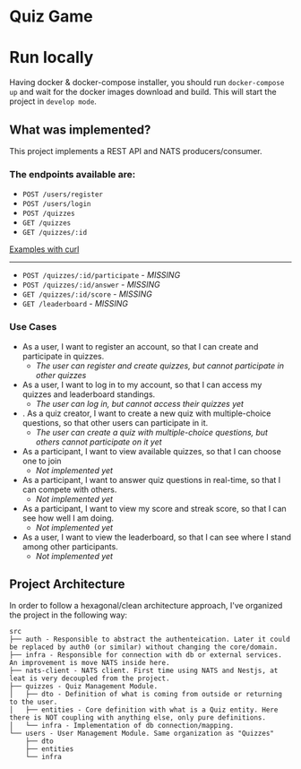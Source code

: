 # Quiz Game

# Run locally

Having docker & docker-compose installer, you should run `docker-compose up` and wait for the docker images download and build. This will start the project in `develop mode`.

## What was implemented?

This project implements a REST API and NATS producers/consumer.

### The endpoints available are:

- `POST /users/register`
- `POST /users/login`
- `POST /quizzes`
- `GET /quizzes`
- `GET /quizzes/:id`

[Examples with curl](curl-examples.md)

---

- `POST /quizzes/:id/participate` - _MISSING_
- `POST /quizzes/:id/answer` - _MISSING_
- `GET /quizzes/:id/score` - _MISSING_
- `GET /leaderboard` - _MISSING_

### Use Cases

- As a user, I want to register an account, so that I can create and participate in quizzes.
  - _The user can register and create quizzes, but cannot participate in other quizzes_
- As a user, I want to log in to my account, so that I can access my quizzes and leaderboard standings.
  - _The user can log in, but cannot access their quizzes yet_
- . As a quiz creator, I want to create a new quiz with multiple-choice questions, so that other users can participate in it.
  - _The user can create a quiz with multiple-choice questions, but others cannot participate on it yet_
- As a participant, I want to view available quizzes, so that I can choose one to join
  - _Not implemented yet_
- As a participant, I want to answer quiz questions in real-time, so that I can compete with others.
  - _Not implemented yet_
- As a participant, I want to view my score and streak score, so that I can see how well I am doing.
  - _Not implemented yet_
- As a user, I want to view the leaderboard, so that I can see where I stand among other participants.
  - _Not implemented yet_

## Project Architecture

In order to follow a hexagonal/clean architecture approach, I've organized the project in the following way:

```
src
├── auth - Responsible to abstract the authenteication. Later it could be replaced by auth0 (or similar) without changing the core/domain.
├── infra - Responsible for connection with db or external services. An improvement is move NATS inside here.
├── nats-client - NATS client. First time using NATS and Nestjs, at leat is very decoupled from the project.
├── quizzes - Quiz Management Module.
│   ├── dto - Definition of what is coming from outside or returning to the user.
│   ├── entities - Core definition with what is a Quiz entity. Here there is NOT coupling with anything else, only pure definitions.
│   └── infra - Implementation of db connection/mapping.
└── users - User Management Module. Same organization as "Quizzes"
    ├── dto
    ├── entities
    └── infra
```
